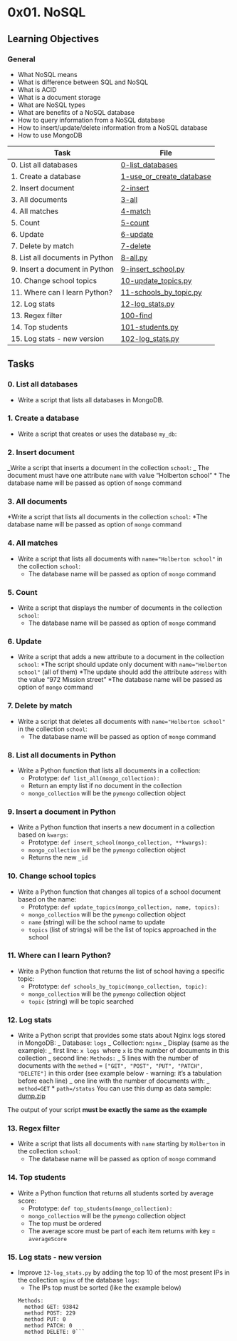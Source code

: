 # 0x01. NoSQL

## Learning Objectives

### General

- What NoSQL means
- What is difference between SQL and NoSQL
- What is ACID
- What is a document storage
- What are NoSQL types
- What are benefits of a NoSQL database
- How to query information from a NoSQL database
- How to insert/update/delete information from a NoSQL database
- How to use MongoDB

| Task                            | File                                                   |
| ------------------------------- | ------------------------------------------------------ |
| 0. List all databases           | [0-list_databases](./0-list_databases)                 |
| 1. Create a database            | [1-use_or_create_database](./1-use_or_create_database) |
| 2. Insert document              | [2-insert](./2-insert)                                 |
| 3. All documents                | [3-all](./3-all)                                       |
| 4. All matches                  | [4-match](./4-match)                                   |
| 5. Count                        | [5-count](./5-count)                                   |
| 6. Update                       | [6-update](./6-update)                                 |
| 7. Delete by match              | [7-delete](./7-delete)                                 |
| 8. List all documents in Python | [8-all.py](./8-all.py)                                 |
| 9. Insert a document in Python  | [9-insert_school.py](./9-insert_school.py)             |
| 10. Change school topics        | [10-update_topics.py](./10-update_topics.py)           |
| 11. Where can I learn Python?   | [11-schools_by_topic.py](./11-schools_by_topic.py)     |
| 12. Log stats                   | [12-log_stats.py](./12-log_stats.py)                   |
| 13. Regex filter                | [100-find](./100-find)                                 |
| 14. Top students                | [101-students.py](./101-students.py)                   |
| 15. Log stats - new version     | [102-log_stats.py](./102-log_stats.py)                 |

## Tasks

### 0. List all databases

- Write a script that lists all databases in MongoDB.

### 1. Create a database

- Write a script that creates or uses the database `my_db`:

### 2. Insert document

_Write a script that inserts a document in the collection `school`:
_ The document must have one attribute `name` with value “Holberton school” \* The database name will be passed as option of `mongo` command

### 3. All documents

*Write a script that lists all documents in the collection `school`:
*The database name will be passed as option of `mongo` command

### 4. All matches

- Write a script that lists all documents with `name="Holberton school"` in the collection `school`:
  - The database name will be passed as option of `mongo` command

### 5. Count

- Write a script that displays the number of documents in the collection `school`:
  - The database name will be passed as option of `mongo` command

### 6. Update

- Write a script that adds a new attribute to a document in the collection `school`:
  *The script should update only document with `name="Holberton school"` (all of them)
  *The update should add the attribute `address` with the value “972 Mission street”
  \*The database name will be passed as option of `mongo` command

### 7. Delete by match

- Write a script that deletes all documents with `name="Holberton school"` in the collection `school`:
  - The database name will be passed as option of `mongo` command

### 8. List all documents in Python

- Write a Python function that lists all documents in a collection:
  - Prototype: `def list_all(mongo_collection):`
  - Return an empty list if no document in the collection
  - `mongo_collection` will be the `pymongo` collection object

### 9. Insert a document in Python

- Write a Python function that inserts a new document in a collection based on `kwargs`:
  - Prototype: `def insert_school(mongo_collection, **kwargs):`
  - `mongo_collection` will be the `pymongo` collection object
  - Returns the new `_id`

### 10. Change school topics

- Write a Python function that changes all topics of a school document based on the name:
  - Prototype: `def update_topics(mongo_collection, name, topics):`
  - `mongo_collection` will be the `pymongo` collection object
  - `name` (string) will be the school name to update
  - `topics` (list of strings) will be the list of topics approached in the school

### 11. Where can I learn Python?

- Write a Python function that returns the list of school having a specific topic:
  - Prototype: `def schools_by_topic(mongo_collection, topic):`
  - `mongo_collection` will be the `pymongo` collection object
  - `topic` (string) will be topic searched

### 12. Log stats

- Write a Python script that provides some stats about Nginx logs stored in MongoDB:
  _ Database: `logs`
  _ Collection: `nginx`
  _ Display (same as the example):
  _ first line: `x logs `where `x` is the number of documents in this collection
  _ second line: `Methods:`
  _ 5 lines with the number of documents with the `method` = `["GET", "POST", "PUT", "PATCH", "DELETE"]` in this order (see example below - warning: it’s a tabulation before each line)
  _ one line with the number of documents with:
  _ `method=GET` \* `path=/status`
  You can use this dump as data sample: [dump.zip](https://intranet.alxswe.com/rltoken/0szbpslKvH3RqKb_2HUeoQ)

The output of your script **must be exactly the same as the example**

### 13. Regex filter

- Write a script that lists all documents with `name` starting by `Holberton` in the collection `school`:
  - The database name will be passed as option of `mongo` command

### 14. Top students

- Write a Python function that returns all students sorted by average score:
  - Prototype: `def top_students(mongo_collection):`
  - `mongo_collection` will be the `pymongo` collection object
  - The top must be ordered
  - The average score must be part of each item returns with key = `averageScore`

### 15. Log stats - new version

- Improve `12-log_stats.py` by adding the top 10 of the most present IPs in the collection `nginx` of the database `logs`:
  - The IPs top must be sorted (like the example below)
  ````94778 logs
  Methods:
  	method GET: 93842
  	method POST: 229
  	method PUT: 0
  	method PATCH: 0
  	method DELETE: 0```
  ````
